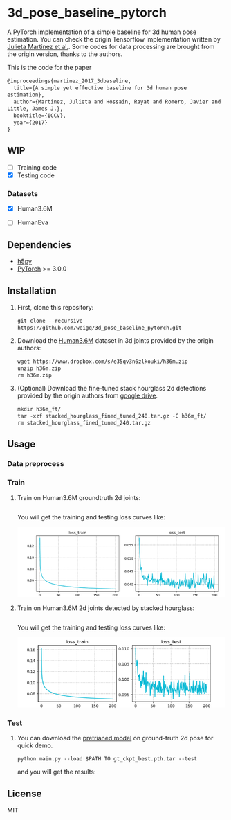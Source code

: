 # 3d_pose_baseline_pytorch

A PyTorch implementation of a simple baseline for 3d human pose estimation.
You can check the origin Tensorflow implementation written by [Julieta Martinez et al.](https://github.com/una-dinosauria/3d-pose-baseline).
Some codes for data processing are brought from the origin version, thanks to the authors.

<!-- ![demo](./img/demo.jpg) -->

This is the code for the paper

```
@inproceedings{martinez_2017_3dbaseline,
  title={A simple yet effective baseline for 3d human pose estimation},
  author={Martinez, Julieta and Hossain, Rayat and Romero, Javier and Little, James J.},
  booktitle={ICCV},
  year={2017}
}
```

## WIP


 - [ ] Training code
 - [x] Testing code

### Datasets

 - [x] Human3.6M
 - [ ] HumanEva


## Dependencies

* [h5py](http://www.h5py.org/)
* [PyTorch](http://pytorch.org/) >= 3.0.0

## Installation

1. First, clone this repository:
    ```
    git clone --recursive https://github.com/weigq/3d_pose_baseline_pytorch.git
    ```
2. Download the [Human3.6M](http://vision.imar.ro/human3.6m/description.php) dataset in 3d joints provided by the origin authors:
    ```
    wget https://www.dropbox.com/s/e35qv3n6zlkouki/h36m.zip
    unzip h36m.zip
    rm h36m.zip
    ```
3. (Optional) Download the fine-tuned stack hourglass 2d detections provided by the origin authors from [google drive](https://drive.google.com/open?id=0BxWzojlLp259S2FuUXJ6aUNxZkE).
    ```
    mkdir h36m_ft/
    tar -xzf stacked_hourglass_fined_tuned_240.tar.gz -C h36m_ft/
    rm stacked_hourglass_fined_tuned_240.tar.gz
    ```

## Usage

### Data preprocess

### Train

1. Train on Human3.6M groundtruth 2d joints:
    ```

    ```

    You will get the training and testing loss curves like:

    ![log](./img/log_gt.png)

2. Train on Human3.6M 2d joints detected by stacked hourglass:
    ```

    ```

    You will get the training and testing loss curves like:

    ![log](./img/log_ft.png)

### Test

1. You can download the [pretrianed model](https://drive.google.com/file/d/1NUY8oZoLKY9DP63Jg_ZE96_DEJKiVvRp/view?usp=sharing) on ground-truth 2d pose for quick demo.

    ```
    python main.py --load $PATH TO gt_ckpt_best.pth.tar --test
    ```
    and you will get the results:

## License
MIT
